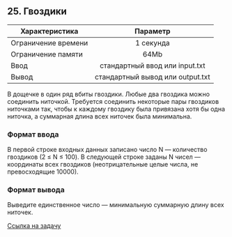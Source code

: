 ## 25. Гвоздики

| Характеристика      |             	Параметр             |
|---------------------|:---------------------------------:|
| Ограничение времени |            	1 секунда             |
| Ограничение памяти	 |               64Mb              |
| Ввод                |  стандартный ввод или input.txt   |
| Вывод               | 	стандартный вывод или output.txt | 

В дощечке в один ряд вбиты гвоздики. Любые два гвоздика можно соединить ниточкой. Требуется соединить некоторые пары гвоздиков ниточками так, чтобы к каждому гвоздику была привязана хотя бы одна ниточка, а суммарная длина всех ниточек была минимальна.

### Формат ввода

В первой строке входных данных записано число N — количество гвоздиков (2 ≤ N ≤ 100). В следующей строке заданы N чисел — координаты всех гвоздиков (неотрицательные целые числа, не превосходящие 10000).

### Формат вывода

Выведите единственное число — минимальную суммарную длину всех ниточек.

[Ссылка на задачу](https://contest.yandex.ru/contest/45468/problems/25/) 


